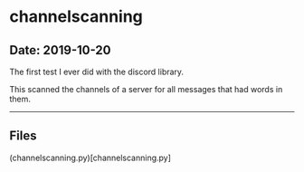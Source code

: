 # channelscanning

## Date: 2019-10-20

The first test I ever did with the discord library.

This scanned the channels of a server for all messages that had words in them.

-----

## Files

(channelscanning.py)[channelscanning.py]
